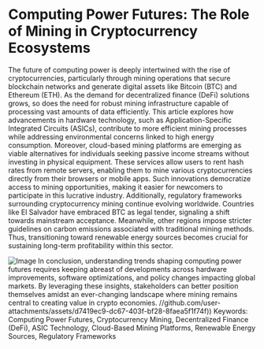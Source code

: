 # Computing Power Futures: The Role of Mining in Cryptocurrency Ecosystems
The future of computing power is deeply intertwined with the rise of cryptocurrencies, particularly through mining operations that secure blockchain networks and generate digital assets like Bitcoin (BTC) and Ethereum (ETH). As the demand for decentralized finance (DeFi) solutions grows, so does the need for robust mining infrastructure capable of processing vast amounts of data efficiently. This article explores how advancements in hardware technology, such as Application-Specific Integrated Circuits (ASICs), contribute to more efficient mining processes while addressing environmental concerns linked to high energy consumption.
Moreover, cloud-based mining platforms are emerging as viable alternatives for individuals seeking passive income streams without investing in physical equipment. These services allow users to rent hash rates from remote servers, enabling them to mine various cryptocurrencies directly from their browsers or mobile apps. Such innovations democratize access to mining opportunities, making it easier for newcomers to participate in this lucrative industry.
Additionally, regulatory frameworks surrounding cryptocurrency mining continue evolving worldwide. Countries like El Salvador have embraced BTC as legal tender, signaling a shift towards mainstream acceptance. Meanwhile, other regions impose stricter guidelines on carbon emissions associated with traditional mining methods. Thus, transitioning toward renewable energy sources becomes crucial for sustaining long-term profitability within this sector.

![Image](https://github.com/user-attachments/assets/4a25d116-2220-4385-b08e-f287af8fcbc4)
In conclusion, understanding trends shaping computing power futures requires keeping abreast of developments across hardware improvements, software optimizations, and policy changes impacting global markets. By leveraging these insights, stakeholders can better position themselves amidst an ever-changing landscape where mining remains central to creating value in crypto economies.
 //github.com/user-attachments/assets/d7419ec9-dc67-403f-bf28-8faea5f1f74f))
Keywords: Computing Power Futures, Cryptocurrency Mining, Decentralized Finance (DeFi), ASIC Technology, Cloud-Based Mining Platforms, Renewable Energy Sources, Regulatory Frameworks
